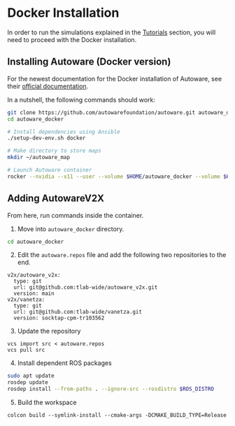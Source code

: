 # Docker Installation

In order to run the simulations explained in the [Tutorials](/tutorials) section, you will need to proceed with the Docker installation.

## Installing Autoware (Docker version)

For the newest documentation for the Docker installation of Autoware, see their [official documentation](https://autowarefoundation.github.io/autoware-documentation/main/installation/autoware/docker-installation/).

In a nutshell, the following commands should work:

```bash
git clone https://github.com/autowarefoundation/autoware.git autoware_docker
cd autoware_docker

# Install dependencies using Ansible
./setup-dev-env.sh docker

# Make directory to store maps
mkdir ~/autoware_map

# Launch Autoware container
rocker --nvidia --x11 --user --volume $HOME/autoware_docker --volume $HOME/autoware_map -- ghcr.io/autowarefoundation/autoware-universe:latest-cuda
```

## Adding AutowareV2X

From here, run commands inside the container.

1. Move into `autoware_docker` directory.
```bash
cd autoware_docker
```

2. Edit the `autoware.repos` file and add the following two repositories to the end.
```
v2x/autoware_v2x:
  type: git
  url: git@github.com:tlab-wide/autoware_v2x.git
  version: main
v2x/vanetza:
  type: git
  url: git@github.com:tlab-wide/vanetza.git
  version: socktap-cpm-tr103562

```

3. Update the repository
```
vcs import src < autoware.repos
vcs pull src
```

4. Install dependent ROS packages
```bash
sudo apt update
rosdep update
rosdep install --from-paths . --ignore-src --rosdistro $ROS_DISTRO
```

5. Build the workspace
```
colcon build --symlink-install --cmake-args -DCMAKE_BUILD_TYPE=Release
```
